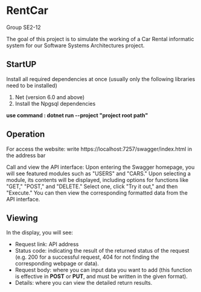 # RentCar

Group SE2-12

The goal of this project is to simulate the working of a Car Rental informatic system for our Software Systems Architectures project.



## StartUP

Install all required dependencies at once (usually only the following libraries need to be installed)
1. Net (version 6.0 and above)
2. Install the Npgsql dependencies

**use command : dotnet run --project "project root path"**



## Operation

For access the website: write https://localhost:7257/swagger/index.html in the address bar

Call and view the API interface: Upon entering the Swagger homepage, you will see featured modules such as "USERS" and "CARS." Upon selecting a module, its contents will be displayed, including options for functions like "GET," "POST," and "DELETE." Select one, click "Try it out," and then "Execute." You can then view the corresponding formatted data from the API interface.



## Viewing

In the display, you will see:

- Request link: API address 
- Status code: indicating the result of the returned status of the request (e.g. 200 for a successful request, 404 for not finding the corresponding webpage or data). 
- Request body: where you can input data you want to add (this function is effective in **POST** or **PUT**, and must be written in the given format). 
- Details: where you can view the detailed return results.
